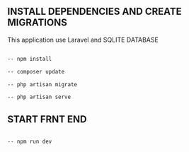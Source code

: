 
## INSTALL DEPENDENCIES AND CREATE MIGRATIONS 

This application use Laravel and SQLITE DATABASE

```bash

-- npm install

-- composer update

-- php artisan migrate

-- php artisan serve

``` 


## START FRNT END 

```bash

-- npm run dev 

```